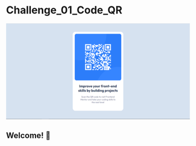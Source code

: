 # Challenge_01_Code_QR

![Design preview for the QR code component coding challenge](Desktop_preview.png)

## Welcome! 👋
